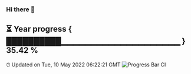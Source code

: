 ### Hi there 👋
⏳ Year progress { ██████████▁▁▁▁▁▁▁▁▁▁▁▁▁▁▁▁▁▁▁▁ } 35.42 %
---
⏰ Updated on Tue, 10 May 2022 06:22:21 GMT
![Progress Bar CI](https://github.com/liununu/liununu/workflows/Progress%20Bar%20CI/badge.svg)

